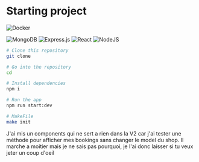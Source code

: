 # Starting project

![Docker](https://img.shields.io/badge/docker-%230db7ed.svg?style=for-the-badge&logo=docker&logoColor=white)

![MongoDB](https://img.shields.io/badge/MongoDB-%234ea94b.svg?style=for-the-badge&logo=mongodb&logoColor=white)
![Express.js](https://img.shields.io/badge/express.js-%23404d59.svg?style=for-the-badge&logo=express&logoColor=%2361DAFB)
![React](https://img.shields.io/badge/react-%2320232a.svg?style=for-the-badge&logo=react&logoColor=%2361DAFB)
![NodeJS](https://img.shields.io/badge/node.js-6DA55F?style=for-the-badge&logo=node.js&logoColor=white)

```bash
# Clone this repository
git clone

# Go into the repository
cd

# Install dependencies
npm i

# Run the app
npm run start:dev

# MakeFile
make init

```

J'ai mis un components qui ne sert a rien dans la V2 car j'ai tester une méthode pour afficher mes bookings sans changer le model du shop. Il marche a moitier mais je ne sais pas pourquoi, je l'ai donc laisser si tu veux jeter un coup d'oeil
